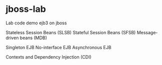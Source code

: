 # jboss-lab
Lab code demo ejb3 on jboss 

Stateless Session Beans (SLSB)
Stateful Session Beans (SFSB)
Message-driven beans (MDB)

Singleton EJB
No-interface EJB
Asynchronous EJB

Contexts and Dependency Injection (CDI)